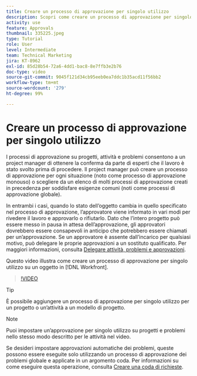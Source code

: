 ```yaml
---
title: Creare un processo di approvazione per singolo utilizzo
description: Scopri come creare un processo di approvazione per singolo utilizzo su un progetto, un’attività o un problema in Workfront.
activity: use
feature: Approvals
thumbnail: 335225.jpeg
type: Tutorial
role: User
level: Intermediate
team: Technical Marketing
jira: KT-8962
exl-id: 85d28b54-72a6-4dd1-bac8-8e7ffb3e2b76
doc-type: video
source-git-commit: 9045f121d34cb95eeb0ea7ddc1b35acd11f56bb2
workflow-type: tm+mt
source-wordcount: '279'
ht-degree: 99%

---
```


# Creare un processo di approvazione per singolo utilizzo

I processi di approvazione su progetti, attività e problemi consentono a un project manager di ottenere la conferma da parte di esperti che il lavoro è stato svolto prima di procedere. Il project manager può creare un processo di approvazione per ogni situazione (noto come processo di approvazione monouso) o scegliere da un elenco di molti processi di approvazione creati in precedenza per soddisfare esigenze comuni (noti come processi di approvazione globale).

In entrambi i casi, quando lo stato dell’oggetto cambia in quello specificato nel processo di approvazione, l’approvatore viene informato in vari modi per rivedere il lavoro e approvarlo o rifiutarlo. Dato che l’intero progetto può essere messo in pausa in attesa dell’approvazione, gli approvatori dovrebbero essere consapevoli in anticipo che potrebbero essere chiamati per un’approvazione. Se un approvatore è assente dall’incarico per qualsiasi motivo, può delegare le proprie approvazioni a un sostituto qualificato. Per maggiori informazioni, consulta [Delegare attività, problemi e approvazioni](https://experienceleague.adobe.com/docs/workfront-learn/tutorials-workfront/manage-work/approval-processes-and-milestone-paths/delegate-approvals.html?lang=it).

Questo video illustra come creare un processo di approvazione per singolo utilizzo su un oggetto in [!DNL  Workfront].

>[!VIDEO](https://video.tv.adobe.com/v/335225/?quality=12&learn=on)

>[!TIP]
>
>È possibile aggiungere un processo di approvazione per singolo utilizzo per un progetto o un’attività a un modello di progetto.

>[!NOTE]
>
>Puoi impostare un’approvazione per singolo utilizzo su progetti e problemi nello stesso modo descritto per le attività nel video.
>
>Se desideri impostare approvazioni automatiche dei problemi, queste possono essere eseguite solo utilizzando un processo di approvazione dei problemi globale e applicate in un argomento coda. Per informazioni su come eseguire questa operazione, consulta [Creare una coda di richieste](https://experienceleague.adobe.com/docs/workfront/using/manage-work/requests/create-and-manage-request-queues/create-request-queue.html).

